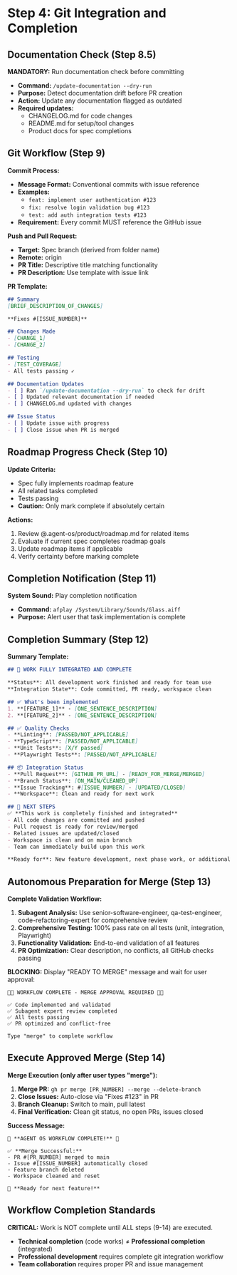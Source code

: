 # Step 4: Git Integration and Completion

## Documentation Check (Step 8.5)

**MANDATORY:** Run documentation check before committing
- **Command:** `/update-documentation --dry-run`
- **Purpose:** Detect documentation drift before PR creation
- **Action:** Update any documentation flagged as outdated
- **Required updates:**
  - CHANGELOG.md for code changes
  - README.md for setup/tool changes
  - Product docs for spec completions

## Git Workflow (Step 9)

**Commit Process:**
- **Message Format:** Conventional commits with issue reference
- **Examples:**
  - `feat: implement user authentication #123`
  - `fix: resolve login validation bug #123`  
  - `test: add auth integration tests #123`
- **Requirement:** Every commit MUST reference the GitHub issue

**Push and Pull Request:**
- **Target:** Spec branch (derived from folder name)
- **Remote:** origin
- **PR Title:** Descriptive title matching functionality
- **PR Description:** Use template with issue link

**PR Template:**
```markdown
## Summary
[BRIEF_DESCRIPTION_OF_CHANGES]

**Fixes #[ISSUE_NUMBER]**

## Changes Made
- [CHANGE_1]
- [CHANGE_2]

## Testing  
- [TEST_COVERAGE]
- All tests passing ✓

## Documentation Updates
- [ ] Ran `/update-documentation --dry-run` to check for drift
- [ ] Updated relevant documentation if needed
- [ ] CHANGELOG.md updated with changes

## Issue Status
- [ ] Update issue with progress
- [ ] Close issue when PR is merged
```

## Roadmap Progress Check (Step 10)

**Update Criteria:**
- Spec fully implements roadmap feature
- All related tasks completed  
- Tests passing
- **Caution:** Only mark complete if absolutely certain

**Actions:**
1. Review @.agent-os/product/roadmap.md for related items
2. Evaluate if current spec completes roadmap goals
3. Update roadmap items if applicable
4. Verify certainty before marking complete

## Completion Notification (Step 11)

**System Sound:** Play completion notification
- **Command:** `afplay /System/Library/Sounds/Glass.aiff`
- **Purpose:** Alert user that task implementation is complete

## Completion Summary (Step 12)

**Summary Template:**
```markdown
## 🎉 WORK FULLY INTEGRATED AND COMPLETE

**Status**: All development work finished and ready for team use
**Integration State**: Code committed, PR ready, workspace clean

## ✅ What's been implemented
1. **[FEATURE_1]** - [ONE_SENTENCE_DESCRIPTION] 
2. **[FEATURE_2]** - [ONE_SENTENCE_DESCRIPTION]

## ✅ Quality Checks
- **Linting**: [PASSED/NOT_APPLICABLE]
- **TypeScript**: [PASSED/NOT_APPLICABLE]  
- **Unit Tests**: [X/Y passed]
- **Playwright Tests**: [PASSED/NOT_APPLICABLE]

## 📦 Integration Status
- **Pull Request**: [GITHUB_PR_URL] - [READY_FOR_MERGE/MERGED]
- **Branch Status**: [ON_MAIN/CLEANED_UP]
- **Issue Tracking**: #[ISSUE_NUMBER] - [UPDATED/CLOSED] 
- **Workspace**: Clean and ready for next work

## 🚀 NEXT STEPS
✅ **This work is completely finished and integrated**
- All code changes are committed and pushed
- Pull request is ready for review/merged
- Related issues are updated/closed
- Workspace is clean and on main branch
- Team can immediately build upon this work

**Ready for**: New feature development, next phase work, or additional tasks
```

## Autonomous Preparation for Merge (Step 13)

**Complete Validation Workflow:**
1. **Subagent Analysis:** Use senior-software-engineer, qa-test-engineer, code-refactoring-expert for comprehensive review
2. **Comprehensive Testing:** 100% pass rate on all tests (unit, integration, Playwright)  
3. **Functionality Validation:** End-to-end validation of all features
4. **PR Optimization:** Clear description, no conflicts, all GitHub checks passing

**BLOCKING:** Display "READY TO MERGE" message and wait for user approval:
```
🚨🛑 WORKFLOW COMPLETE - MERGE APPROVAL REQUIRED 🛑🚨

✅ Code implemented and validated
✅ Subagent expert review completed  
✅ All tests passing
✅ PR optimized and conflict-free

Type "merge" to complete workflow
```

## Execute Approved Merge (Step 14)

**Merge Execution (only after user types "merge"):**
1. **Merge PR:** `gh pr merge [PR_NUMBER] --merge --delete-branch`
2. **Close Issues:** Auto-close via "Fixes #123" in PR  
3. **Branch Cleanup:** Switch to main, pull latest
4. **Final Verification:** Clean git status, no open PRs, issues closed

**Success Message:**
```
🎉 **AGENT OS WORKFLOW COMPLETE!** 🎉

✅ **Merge Successful:**
- PR #[PR_NUMBER] merged to main
- Issue #[ISSUE_NUMBER] automatically closed  
- Feature branch deleted
- Workspace cleaned and reset

🚀 **Ready for next feature!**
```

## Workflow Completion Standards

**CRITICAL:** Work is NOT complete until ALL steps (9-14) are executed.
- **Technical completion** (code works) ≠ **Professional completion** (integrated)
- **Professional development** requires complete git integration workflow
- **Team collaboration** requires proper PR and issue management